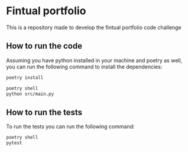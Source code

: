 # Fintual portfolio

This is a repository made to develop the fintual portfolio code challenge

## How to run the code

Assuming you have python installed in your machine and poetry as well, you can run the following command to install the dependencies:

```bash
poetry install
```

```bash
poetry shell
python src/main.py
```

## How to run the tests

To run the tests you can run the following command:

```bash
poetry shell
pytest
```
